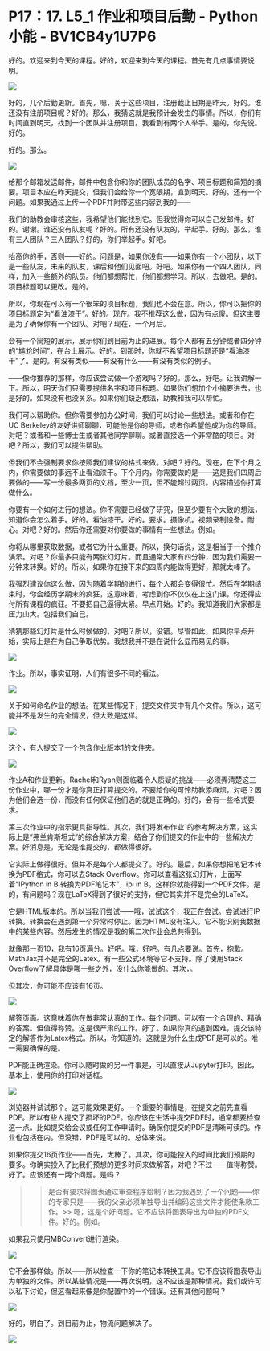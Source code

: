 # P17：17. L5_1 作业和项目后勤 - Python小能 - BV1CB4y1U7P6

好的。欢迎来到今天的课程。好的，欢迎来到今天的课程。首先有几点事情要说明。

![](img/d283321ac0618b9a3a1948285322f2d4_1.png)

好的，几个后勤更新。首先，嗯，关于这些项目，注册截止日期是昨天。好的。谁还没有注册项目呢？好的。那么，我猜这就是我预计会发生的事情。所以，你们有时间直到明天，找到一个团队并注册项目。我看到有两个人举手。是的，你先说。好的。

好的。那么。

![](img/d283321ac0618b9a3a1948285322f2d4_3.png)

给那个邮箱发送邮件，邮件中包含你和你的团队成员的名字、项目标题和简短的摘要。项目本应在昨天提交，但我们会给你一个宽限期，直到明天。好的。还有一个问题。如果我通过上传一个PDF并附带这些内容到我的——

我们的助教会审核这些，我希望他们能找到它。但我觉得你可以自己发邮件。好的。谢谢。谁还没有队友呢？好的。所有还没有队友的，举起手。好的。那么，谁有三人团队？三人团队？好的，你们举起手。好吧。

抬高你的手，否则——好的。问题是，如果你没有——如果你有一个小团队，以下是一些队友，未来的队友，课后和他们见面吧。好吧。如果你有一个四人团队，同样，加入一些额外的队员。他们都想帮忙，他们都想学习。所以，去做吧。是的。项目标题可以更改。是的。

所以，你现在可以有一个很笨的项目标题，我们也不会在意。所以，你可以把你的项目标题定为“看油漆干”。好的。现在。我不推荐这么做，因为有点傻。但这主要是为了确保你有一个团队。对吧？现在，一个月后。

会有一个简短的展示，展示你们到目前为止的进展。每个人都有五分钟或者四分钟的“尴尬时间”，在台上展示。好的。到那时，你就不希望项目标题还是“看油漆干”了。是的。有没有类似——有没有什么——有没有类似的例子。

——像你推荐的那样，你应该尝试做一个游戏吗？好的。那么，好吧。让我讲解一下。所以，明天你们只需要提供名字和项目标题。如果你们想加个小摘要进去，也是好的。如果没有也没关系。如果你们缺乏想法，助教和我可以帮忙。

我们可以帮助你。但你需要参加办公时间，我们可以讨论一些想法。或者和你在UC Berkeley的友好讲师聊聊，可能他是你的导师，或者你希望他成为你的导师。对吧？或者和一些博士生或者其他同学聊聊。或者直接选一个非常酷的项目。对吧？所以，我们可以提供帮助。

但我们不会强制要求你按照我们建议的格式来做。对吧？好的。现在，在下个月之内，你需要做的事远不止看油漆干。下个月内，你需要做的是——这是我们四周后要做的——写一份最多两页的文档，至少一页，但不能超过两页。内容描述你打算做什么。

你要有一个如何进行的想法。你不需要已经做了研究，但至少要有个大致的想法，知道你会怎么着手。好的。看油漆干。好的。要求。摄像机。视频录制设备。耐心。对吧？好的。然后你还需要对你要做的事情有一些想法。例如。

你将从哪里获取数据，或者它为什么重要。所以，换句话说，这是相当于一个推介演示。对吧？你最多只能有两张幻灯片。而且通常大家有四分钟，因为我们需要一分钟来转换。好的。所以，如果你在接下来的四周内能做得更好，那就太棒了。

我强烈建议你这么做，因为随着学期的进行，每个人都会变得很忙。然后在学期结束时，你会经历学期末的疯狂，这意味着，考虑到你不仅仅在上这门课，你还得应付所有课程的疯狂。不要把自己逼得太紧。早点开始。好的。我知道我们大家都是压力山大。包括我们自己。

猜猜那些幻灯片是什么时候做的，对吧？所以，没错。尽管如此，如果你早点开始，实际上是在为自己争取优势。我想我并不是在说什么显而易见的事。

![](img/d283321ac0618b9a3a1948285322f2d4_5.png)

作业。所以，事实证明，人们有很多不同的看法。

![](img/d283321ac0618b9a3a1948285322f2d4_7.png)

关于如何命名作业的想法。在某些情况下，提交文件夹中有几个文件。所以，这可能并不是发生的完全情况，但大致是这样。

![](img/d283321ac0618b9a3a1948285322f2d4_9.png)

这个，有人提交了一个包含作业版本1的文件夹。

![](img/d283321ac0618b9a3a1948285322f2d4_11.png)

作业A和作业更新。Rachel和Ryan则面临着令人质疑的挑战——必须弄清楚这三份作业中，哪一份才是你真正打算提交的。不要给你的可怜助教添麻烦，对吧？因为他们会选一份，而没有任何保证他们选的就是正确的。好的，会有一些格式要求。

第三次作业中的指示更具指导性。其次，我们将发布作业1的参考解决方案，这实际上是“弗兰肯斯坦式”的综合解决方案，结合了你们提交的作业中的一些解决方案。好消息是，无论是谁提交的，都做得很好。

它实际上做得很好。但并不是每个人都提交了。好的。最后，如果你想把笔记本转换为PDF格式，你可以去Stack Overflow。你可以查看这张幻灯片，上面写着“IPython in B 转换为PDF笔记本”，ipi in B。这样你就能得到一个PDF文件。是的，有问题吗？现在LaTeX得到了很好的支持，但它其实并不是完全的LaTeX。

它是HTML版本的。所以当我们尝试——哦，试试这个，我正在尝试。尝试进行IP转换。转换会在遇到第一个异常时停止。因为HTML没有注入。它不能识别我数据中的某些内容。然后发生的情况是我的第二次作业会总共得到。

就像那一页10，我有16页满分。好吧。哦，好吧。有几点要说。首先，抱歉。MathJax并不是完全的Latex。有一些公式环境等它不支持。除了使用Stack Overflow了解具体是哪一些之外，没什么你能做的。其次，。

但其次，你可能不应该有16页。

![](img/d283321ac0618b9a3a1948285322f2d4_13.png)

解答页面。这意味着你在做非常认真的工作。每个问题。可以有一个合理的、精确的答案。但值得称赞。这是很严肃的工作。好了。如果你真的遇到困难，提交该特定的解答作为Latex格式。所以，你知道的。这就是为什么生成PDF是可以的。唯一需要确保的是。

PDF能正确渲染。你可以随时做的另一件事是，可以直接从Jupyter打印。因此，基本上，使用你的打印对话框。

![](img/d283321ac0618b9a3a1948285322f2d4_15.png)

浏览器并试试那个。这可能效果更好。一个重要的事情是，在提交之前先查看PDF。所以有些人提交了损坏的PDF。你应该在生活中提交PDF时，通常都要检查这一点。比如提交给会议或任何工作申请时。确保你提交的PDF是清晰可读的。作业也包括在内。但没错，PDF是可以的。总体来说。

如果你提交16页作业——首先，太棒了。其次，你可能投入的时间比我们预期的要多。你确实投入了比我们预想的更多时间来做解答，对吧？不过——值得称赞。好了。应该还有一两个问题。是吗？

>> 是否有要求将图表通过审查程序绘制？因为我遇到了一个问题——你的专家只是——我的父亲必须单独导出并编码这些文件才能使条款工作。>> 嗯，这是个好问题。它不应该将图表导出为单独的PDF文件。好的。例如。

如果我只使用MBConvert进行渲染。

![](img/d283321ac0618b9a3a1948285322f2d4_17.png)

它不会那样做。所以——所以检查一下你的笔记本转换工具。它不应该将图表导出为单独的文件。所以某些情况是——再次说明，这不应该是那种情况。我们或许可以私下讨论，但这看起来像是你配置中的一个错误。还有其他问题吗？

![](img/d283321ac0618b9a3a1948285322f2d4_19.png)

好的，明白了。到目前为止，物流问题解决了。

![](img/d283321ac0618b9a3a1948285322f2d4_21.png)
